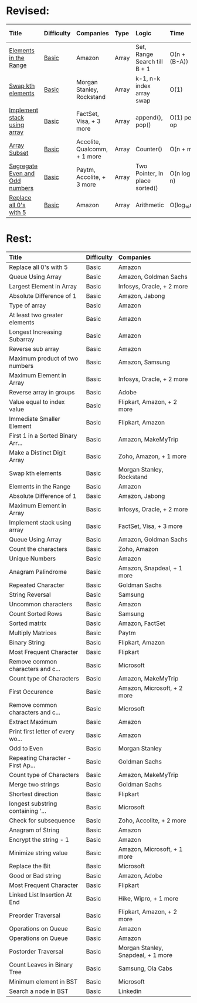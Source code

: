 # Revised:
| Title                             | Difficulty   | Companies                          | Type  | Logic     | Time | Space Complexity   |
|:----------------------------------|:-------------|:----------------------|:-------------|:-----------------------------------|:--------------|:--------------|
| [Elements in the Range](<1. Arrays/(B) Elements in the Range>)    | [Basic](https://www.geeksforgeeks.org/problems/elements-in-the-range2834/)   | Amazon    |Array  | Set, Range Search till B + 1  | O(n + (B-A)) | O(n) |
| [Swap kth elements](<1. Arrays/(B) Swap kth Elements>)    | [Basic](https://www.geeksforgeeks.org/problems/swap-kth-elements5500/1)   | Morgan Stanley, Rockstand |Array  | k-1, n-k index array swap | O(1)  |    O(1) |
| [Implement stack using array](<1. Arrays/(B) Implement stack using array>)       | [Basic](https://www.geeksforgeeks.org/problems/implement-stack-using-array/1)  | FactSet, Visa, + 3 more    |Array | append(), pop() | O(1) per op | O(n) total |
| [Array Subset](<1. Arrays/(B) Array Subset>)  | [Basic](https://www.geeksforgeeks.org/problems/array-subset-of-another-array2317/1)   | Accolite, Qualcomm, + 1 more  |Array  | Counter() | O(n + m) | O(n) |
| [Segregate Even and Odd numbers](<1. Arrays/(B) Segregate Even and Odd numbers>)    | [Basic](https://www.geeksforgeeks.org/problems/segregate-even-and-odd-numbers4629/1)    | Paytm, Accolite, + 3 more |Array   | Two Pointer, In place sorted() | O(n log n) | O(1)   |
| [Replace all 0's with 5](<1. Arrays/(B) Replace all 0's with 5>) | [Basic](https://www.geeksforgeeks.org/problems/replace-all-0s-with-5/1)    | Amazon   | Array  | Arithmetic |  O(log₁₀n)   | O(1) |
# Rest:
| Title                             | Difficulty   | Companies                          | 
|:----------------------------------|:-------------|:-----------------------------------|
| Replace all 0's with 5            | Basic        | Amazon                             |
| Queue Using Array                 | Basic        | Amazon, Goldman Sachs              |
| Largest Element in Array          | Basic        | Infosys, Oracle, + 2 more          |
| Absolute Difference of 1          | Basic        | Amazon, Jabong                     |
| Type of array                     | Basic        | Amazon                             |
| At least two greater elements     | Basic        | Amazon                             |
| Longest Increasing Subarray       | Basic        | Amazon                             |
| Reverse sub array                 | Basic        | Amazon                             |
| Maximum product of two numbers    | Basic        | Amazon, Samsung                    |
| Maximum Element in Array          | Basic        | Infosys, Oracle, + 2 more          |
| Reverse array in groups           | Basic        | Adobe                              |
| Value equal to index value        | Basic        | Flipkart, Amazon, + 2 more         |
| Immediate Smaller Element         | Basic        | Flipkart, Amazon                   |
| First 1 in a Sorted Binary Arr... | Basic        | Amazon, MakeMyTrip                 |
| Make a Distinct Digit Array       | Basic        | Zoho, Amazon, + 1 more             |
| Swap kth elements                 | Basic        | Morgan Stanley, Rockstand          |
| Elements in the Range             | Basic        | Amazon                             |
| Absolute Difference of 1          | Basic        | Amazon, Jabong                     |
| Maximum Element in Array          | Basic        | Infosys, Oracle, + 2 more          |
| Implement stack using array       | Basic        | FactSet, Visa, + 3 more            |
| Queue Using Array                 | Basic        | Amazon, Goldman Sachs              |
| Count the characters              | Basic        | Zoho, Amazon                       |
| Unique Numbers                    | Basic        | Amazon                             |
| Anagram Palindrome                | Basic        | Amazon, Snapdeal, + 1 more         |
| Repeated Character                | Basic        | Goldman Sachs                      |
| String Reversal                   | Basic        | Samsung                            |
| Uncommon characters               | Basic        | Amazon                             |
| Count Sorted Rows                 | Basic        | Samsung                            |
| Sorted matrix                     | Basic        | Amazon, FactSet                    |
| Multiply Matrices                 | Basic        | Paytm                              |
| Binary String                     | Basic        | Flipkart, Amazon                   |
| Most Frequent Character           | Basic        | Flipkart                           |
| Remove common characters and c... | Basic        | Microsoft                          |
| Count type of Characters          | Basic        | Amazon, MakeMyTrip                 |
| First Occurence                   | Basic        | Amazon, Microsoft, + 2 more        |
| Remove common characters and c... | Basic        | Microsoft                          |
| Extract Maximum                   | Basic        | Amazon                             |
| Print first letter of every wo... | Basic        | Amazon                             |
| Odd to Even                       | Basic        | Morgan Stanley                     |
| Repeating Character - First Ap... | Basic        | Goldman Sachs                      |
| Count type of Characters          | Basic        | Amazon, MakeMyTrip                 |
| Merge two strings                 | Basic        | Goldman Sachs                      |
| Shortest direction                | Basic        | Flipkart                           |
| longest substring containing '... | Basic        | Microsoft                          |
| Check for subsequence             | Basic        | Zoho, Accolite, + 2 more           |
| Anagram of String                 | Basic        | Amazon                             |
| Encrypt the string - 1            | Basic        | Amazon                             |
| Minimize string value             | Basic        | Amazon, Microsoft, + 1 more        |
| Replace the Bit                   | Basic        | Microsoft                          |
| Good or Bad string                | Basic        | Amazon, Adobe                      |
| Most Frequent Character           | Basic        | Flipkart                           |
| Linked List Insertion At End      | Basic        | Hike, Wipro, + 1 more              |
| Preorder Traversal                | Basic        | Flipkart, Amazon, + 2 more         |
| Operations on Queue               | Basic        | Amazon                             |
| Operations on Queue               | Basic        | Amazon                             |
| Postorder Traversal               | Basic        | Morgan Stanley, Snapdeal, + 1 more |
| Count Leaves in Binary Tree       | Basic        | Samsung, Ola Cabs                  |
| Minimum element in BST            | Basic        | Microsoft                          |
| Search a node in BST              | Basic        | Linkedin                           |
